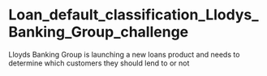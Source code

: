 # Loan_default_classification_Llodys_Banking_Group_challenge
Lloyds Banking Group is launching a new loans product and needs to determine which customers they should lend to or not
